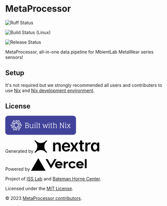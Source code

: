 # MetaProcessor

![Ruff Status](https://github.com/MetaProcessor/MetaProcessor/actions/workflows/ruff.yml/badge.svg)

![Build Status (Linux)](https://github.com/MetaProcessor/MetaProcessor/actions/workflows/build-linux.yml/badge.svg)

![Release Status](https://github.com/MetaProcessor/MetaProcessor/actions/workflows/release.yml/badge.svg)

MetaProcessor, all-in-one data pipeline for MbientLab MetaWear series sensors!

## Setup

It's not required but we strongly recommended all users and contributers to use [Nix](https://nixos.org) and [Nix development environment](https://nixos.org/manual/nix/stable/command-ref/new-cli/nix3-develop.html).

## License

[![Built with Nix](/docs/public/nix.svg)](https://builtwithnix.org)

Generated by [![Generated by Nextra](/docs/public/nextra.svg)](https://nextra.site?utm_source=stepbrobd&utm_campaign=oss)

Powered by [![Powered by Vercel](/docs/public/vercel.svg)](https://vercel.com?utm_source=stepbrobd&utm_campaign=oss)

Project of [ISS Lab](https://iss.mech.utah.edu/) and [Bateman Horne Center](https://batemanhornecenter.org/).

Licensed under the [MIT License](/license.md).

&copy; 2023 [MetaProcessor contributors](https://github.com/metaprocessor/metaprocessor/graphs/contributors).
